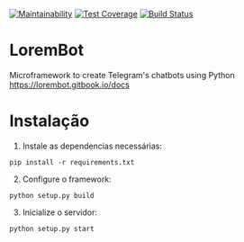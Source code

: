[![Maintainability](https://api.codeclimate.com/v1/badges/41d282feaff93af0bf46/maintainability)](https://codeclimate.com/github/DSW12018/LoremBot/maintainability)
[![Test Coverage](https://api.codeclimate.com/v1/badges/41d282feaff93af0bf46/test_coverage)](https://codeclimate.com/github/DSW12018/LoremBot/test_coverage)
[![Build Status](https://travis-ci.org/DSW12018/LoremBot.svg?branch=master)](https://travis-ci.org/DSW12018/LoremBot)
# LoremBot
Microframework to create Telegram's chatbots using Python https://lorembot.gitbook.io/docs

# Instalação

1. Instale as dependencias necessárias:

```
pip install -r requirements.txt
```

2. Configure o framework:

```
python setup.py build
```


3. Inicialize o servidor:

```
python setup.py start
```
